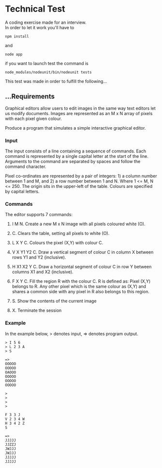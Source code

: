 # Technical Test

A coding exercise made for an interview.  
In order to let it work you'll have to 

	npm install

and 

	node app

if you want to launch test the command is

	node_modules/nodeunit/bin/nodeunit tests

This test was made in order to fulfill the following...

## ...Requirements

Graphical editors allow users to edit images in the same way text editors let us modify documents.
Images are represented as an M x N array of pixels with each pixel given colour.

Produce a program that simulates a simple interactive graphical editor.

### Input

The input consists of a line containing a sequence of commands. Each command is represented by a
single capital letter at the start of the line. Arguments to the command are separated by spaces and follow
the command character.

Pixel co-ordinates are represented by a pair of integers: 1) a column number between 1 and M, and 2) a
row number between 1 and N. Where 1 <= M, N <= 250. The origin sits in the upper-left of the table.
Colours are specified by capital letters.

### Commands

The editor supports 7 commands:

1. I M N. Create a new M x N image with all pixels coloured white (O).

2. C\. Clears the table, setting all pixels to white (O).

3. L X Y C. Colours the pixel (X,Y) with colour C.

4. V X Y1 Y2 C. Draw a vertical segment of colour C in column X between rows Y1 and Y2
(inclusive).

5. H X1 X2 Y C. Draw a horizontal segment of colour C in row Y between columns X1 and X2
(inclusive).

6. F X Y C. Fill the region R with the colour C. R is defined as: Pixel (X,Y) belongs to R. Any other
pixel which is the same colour as (X,Y) and shares a common side with any pixel in R also belongs
to this region.

7. S\. Show the contents of the current image

8. X\. Terminate the session

### Example

In the example below, > denotes input, => denotes program output.


	> I 5 6
	> L 2 3 A
	> S

	=>
	OOOOO
	OOOOO
	OAOOO
	OOOOO
	OOOOO
	OOOOO

	>
	>
	>
	>

	F 3 3 J
	V 2 3 4 W
	H 3 4 2 Z
	S
	
	=>
	JJJJJ
	JJZZJ
	JWJJJ
	JWJJJ
	JJJJJ
	JJJJJ